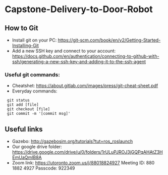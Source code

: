 # Capstone-Delivery-to-Door-Robot

## How to Git
- Install git on your PC: https://git-scm.com/book/en/v2/Getting-Started-Installing-Git
- Add a new SSH key and connect to your account: https://docs.github.com/en/authentication/connecting-to-github-with-ssh/generating-a-new-ssh-key-and-adding-it-to-the-ssh-agent

### Useful git commands: 
- Cheatshet: https://about.gitlab.com/images/press/git-cheat-sheet.pdf
- Everyday commands: 
```
 git status
 git add [file]
 git checkout [file]
 git commit -m '[commit msg]'
```

## Useful links
- Gazebo: http://gazebosim.org/tutorials?tut=ros_roslaunch
- Our google drive folder: https://drive.google.com/drive/u/0/folders/1rULuPJROJ3jGQPqAHAtZ3HEmUaQmIB8A
- Zoom link: https://utoronto.zoom.us/j/88018824927 Meeting ID: 880 1882 4927 Passcode: 922349 
